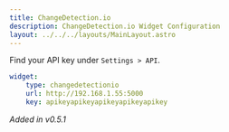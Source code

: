```yaml
---
title: ChangeDetection.io
description: ChangeDetection.io Widget Configuration
layout: ../../../layouts/MainLayout.astro
---
```


Find your API key under `Settings > API`.

```yaml
widget:
    type: changedetectionio
    url: http://192.168.1.55:5000
    key: apikeyapikeyapikeyapikeyapikey
```

*Added in v0.5.1*
